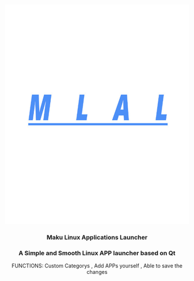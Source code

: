 
<br />
<div align="center">
  <a href="https://github.com/safe049/Maku-Linux-Applications-Launcher">
    <img src="images/background.jpg" alt="Logo" width="800" height="600">
  </a>

  <h3 align="center">Maku Linux Applications Launcher</h3>
    <h3 align="center">A Simple and Smooth Linux APP launcher based on Qt</h3>

  
FUNCTIONS: Custom Categorys , Add APPs yourself ,
Able to save the changes

